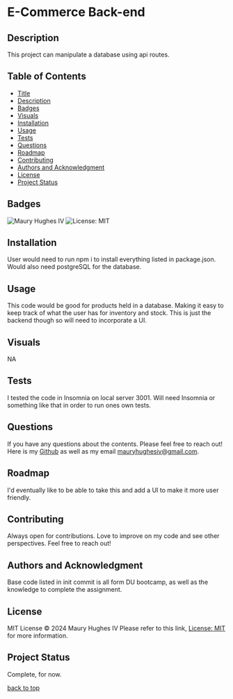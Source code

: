 <a id="title"></a>
# E-Commerce Back-end 

<a id="description"></a>
## Description
This project can manipulate a database using api routes.

## Table of Contents
- [Title](#title)
- [Description](#description)
- [Badges](#badges)
- [Visuals](#visuals)
- [Installation](#installation)
- [Usage](#usage)
- [Tests](#tests)
- [Questions](#questions)
- [Roadmap](#roadmap)
- [Contributing](#contributing)
- [Authors and Acknowledgment](#acknowledgment)
- [License](#license)
- [Project Status](#status)

<a id="badges"></a>
## Badges
![Maury Hughes IV](https://img.shields.io/badge/Maury%20Hughes%20IV-5A2BE2)
![License: MIT](https://img.shields.io/badge/License-MIT-yellow.svg)

<a id="installation"></a>
## Installation
User would need to run npm i to install everything listed in package.json. Would also need postgreSQL for the database.

<a id="usage"></a>
## Usage
This code would be good for products held in a database. Making it easy to keep track of what the user has for inventory and stock. This is just the backend though so will need to incorporate a UI.

<a id="Visuals"></a>
## Visuals
NA

<a id="tests"></a>
## Tests
I tested the code in Insomnia on local server 3001. Will need Insomnia or something like that in order to run ones own tests.

<a id="questions"></a>
## Questions
If you have any questions about the contents. Please feel free to reach out!
Here is my [Github](https://github.com/MauryIV) as well as my email <mauryhughesiv@gmail.com>.

<a id="roadmap"></a>
## Roadmap
I'd eventually like to be able to take this and add a UI to make it more user friendly.

<a id="contributing"></a>
## Contributing
Always open for contributions. Love to improve on my code and see other perspectives. Feel free to reach out!

<a id="acknowledgment"></a>
## Authors and Acknowledgment
Base code listed in init commit is all form DU bootcamp, as well as the knowledge to complete the assignment.

<a id="license"></a>
## License
MIT License © 2024 Maury Hughes IV
Please refer to this link, [License: MIT](https://opensource.org/licenses/MIT) for more information.

<a id="status"></a>
## Project Status
Complete, for now.

[back to top](#title)